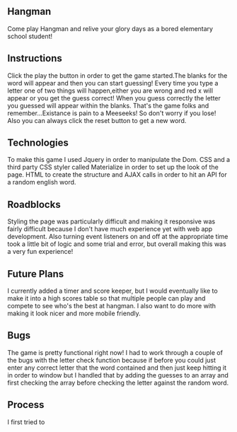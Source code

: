 ## Hangman
Come play Hangman and relive your glory days as a bored elementary school student!

## Instructions
Click the play the button in order to get the game started.The blanks for the word will appear and then you can start guessing! Every time you type a letter one of two things will happen,either you are wrong and red x will appear or you get the guess correct! When you guess correctly the letter you guessed will appear within the blanks. That's the game folks and remember...Existance is pain to a Meeseeks! So don't worry if you lose! Also you can always click the reset button to get a new word.

## Technologies

To make this game I used Jquery in order to manipulate the Dom. CSS and a third party CSS styler called Materialize in order to set up the
look of the page. HTML to create the structure and AJAX calls in order to hit an API for a random english word.

## Roadblocks
Styling the page was particularly difficult and making it responsive was fairly difficult because I don't have much experience yet with
web app development. Also turning event listeners on and off at the appropriate time took a little bit of logic and some trial and error,
but overall making this was a very fun experience!

## Future Plans

I currently added a timer and score keeper, but I would eventually like to make it into a high scores table so that multiple people
can play and compete to see who's the best at hangman. I also want to do more with making it look nicer and more mobile friendly.

## Bugs
The game is pretty functional right now! I had to work through a couple of the bugs with the letter check function
because if before you could just enter any correct letter that the word contained and then just keep hitting it in order to window
but I handled that by adding the guesses to an array and first checking the array before checking the letter against the random word.

## Process

I first tried to 
